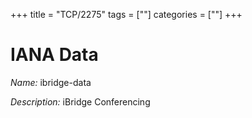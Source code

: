 +++
title = "TCP/2275"
tags = [""]
categories = [""]
+++

# IANA Data

_Name:_ ibridge-data

_Description:_ iBridge Conferencing

